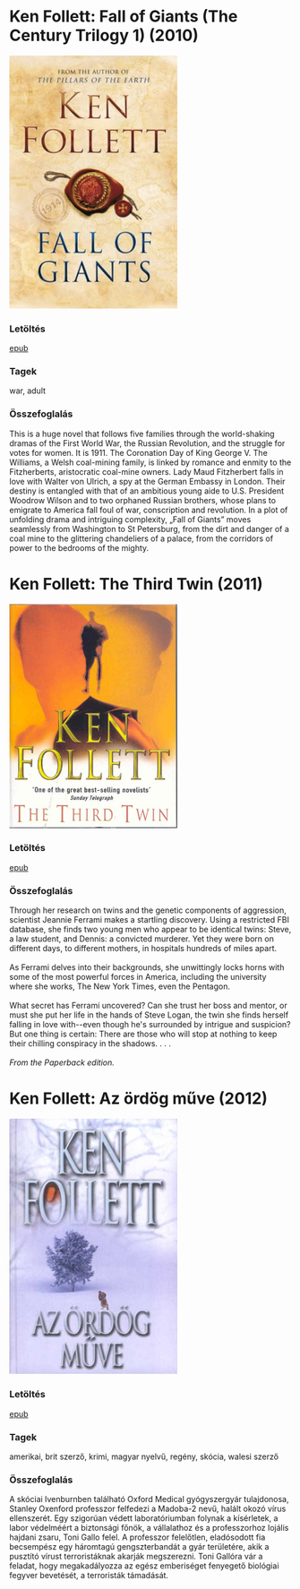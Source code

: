# <a name="id_1641">Ken Follett: Fall of Giants (The Century Trilogy 1) (2010)</a>
<img src="https://github.com/BercziSandor/calibre_lib/raw/main/Ken%20Follett/Fall%20of%20Giants%20%281641%29/cover.jpg" alt="cover" width="300"/>

### Letöltés
[epub](https://github.com/BercziSandor/calibre_lib/raw/main/Ken%20Follett/Fall%20of%20Giants%20%281641%29/Fall%20of%20Giants%20-%20Ken%20Follett.epub)

### Tagek
war, adult

### Összefoglalás
<div>
<p>This is a huge novel that follows five families through the world-shaking dramas of the First World War, the Russian Revolution, and the struggle for votes for women. It is 1911. The Coronation Day of King George V. The Williams, a Welsh coal-mining family, is linked by romance and enmity to the Fitzherberts, aristocratic coal-mine owners. Lady Maud Fitzherbert falls in love with Walter von Ulrich, a spy at the German Embassy in London. Their destiny is entangled with that of an ambitious young aide to U.S. President Woodrow Wilson and to two orphaned Russian brothers, whose plans to emigrate to America fall foul of war, conscription and revolution. In a plot of unfolding drama and intriguing complexity, „Fall of Giants” moves seamlessly from Washington to St Petersburg, from the dirt and danger of a coal mine to the glittering chandeliers of a palace, from the corridors of power to the bedrooms of the mighty.</p></div>


# <a name="id_1640">Ken Follett: The Third Twin (2011)</a>
<img src="https://github.com/BercziSandor/calibre_lib/raw/main/Ken%20Follett/The%20Third%20Twin%20%281640%29/cover.jpg" alt="cover" width="300"/>

### Letöltés
[epub](https://github.com/BercziSandor/calibre_lib/raw/main/Ken%20Follett/The%20Third%20Twin%20%281640%29/The%20Third%20Twin%20-%20Ken%20Follett.epub)

### Összefoglalás
<p>Through her research on twins and the genetic components of aggression, scientist Jeannie Ferrami makes a startling discovery. Using a restricted FBI database, she finds two young men who appear to be identical twins: Steve, a law student, and Dennis: a convicted murderer. Yet they were born on different days, to different mothers, in hospitals hundreds of miles apart.<br><br>As Ferrami delves into their backgrounds, she unwittingly locks horns with some of the most powerful forces in America, including the university where she works, The New York Times, even the Pentagon. <br><br>What secret has Ferrami uncovered? Can she trust her boss and mentor, or must she put her life in the hands of Steve Logan, the twin she finds herself falling in love with--even though he's surrounded by intrigue and suspicion? But one thing is certain: There are those who will stop at nothing to keep their chilling conspiracy in the shadows. . . .<br><br><i>From the Paperback edition.</i></p>


# <a name="id_807">Ken Follett: Az ördög műve (2012)</a>
<img src="https://github.com/BercziSandor/calibre_lib/raw/main/Ken%20Follett/Az%20ordog%20muve%20%28807%29/cover.jpg" alt="cover" width="300"/>

### Letöltés
[epub](https://github.com/BercziSandor/calibre_lib/raw/main/Ken%20Follett/Az%20ordog%20muve%20%28807%29/Az%20ordog%20muve%20-%20Ken%20Follett.epub)

### Tagek
amerikai, brit szerző, krimi, magyar nyelvű, regény, skócia, walesi szerző

### Összefoglalás
<div>
<p>A skóciai Ivenburnben található Oxford Medical gyógyszergyár tulajdonosa, Stanley Oxenford professzor felfedezi a Madoba-2 nevű, halált okozó vírus ellenszerét. Egy szigorúan védett laboratóriumban folynak a kísérletek, a labor védelméért a biztonsági főnök, a vállalathoz és a professzorhoz lojális hajdani zsaru, Toni Gallo felel. A professzor felelőtlen, eladósodott fia becsempész egy háromtagú gengszterbandát a gyár területére, akik a pusztító vírust terroristáknak akarják megszerezni. Toni Gallóra vár a feladat, hogy megakadályozza az egész emberiséget fenyegető biológiai fegyver bevetését, a terroristák támadását.</p></div>


